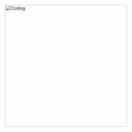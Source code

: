 <img align="left" alt="Coding" width="400" src="https://media4.giphy.com/media/FhPbyzFSuKmly/giphy.gifcid=ecf05e47pqe959nbbbmx1tg0vbam4gmqr7cqe3t2hm7q5wak&ep=v1_gifs_search&rid=giphy.gif&ct=g"> 
 
